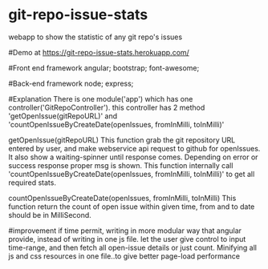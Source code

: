 # git-repo-issue-stats
webapp to show the statistic of any git repo's issues

#Demo at
https://git-repo-issue-stats.herokuapp.com/

#Front end framework
angular;
bootstrap;
font-awesome;

#Back-end framework
node;
express;

#Explanation
There is one module('app') which has one controller('GitRepoController').
this controller has 2 method 'getOpenIssue(gitRepoURL)' and 'countOpenIssueByCreateDate(openIssues, fromInMilli, toInMilli)'

getOpenIssue(gitRepoURL)
This function grab the git repository URL entered by user, and make webservice api request to github for
openIssues. It also show a waiting-spinner until response comes. Depending on error or success response
proper msg is shown. This function internally call 'countOpenIssueByCreateDate(openIssues, fromInMilli, toInMilli)'
to get all required stats.

countOpenIssueByCreateDate(openIssues, fromInMilli, toInMilli)
This function return the count of open issue within given time, from and to date should be in MilliSecond.


#improvement
if time permit,
writing in more modular way that angular provide, instead of writing in one js file.
let the user give control to input time-range, and then fetch all open-issue details or just count.
Minifying all js and css resources in one file..to give better page-load performance
